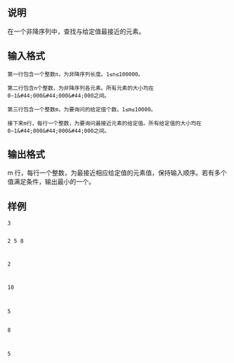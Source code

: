 <h2>说明</h2>

<span style="font-family:&quot;font-size:medium;background-color:#FCFCFC;">在一个非降序列中，查找与给定值最接近的元素。</span>
<h2>输入格式</h2>

<p style="text-indent:2em;font-family:&quot;font-size:medium;">
	第一行包含一个整数n，为非降序列长度。1≤n≤100000。
</p>
<p style="text-indent:2em;font-family:&quot;font-size:medium;">
	第二行包含n个整数，为非降序列各元素。所有元素的大小均在0∼1&#44;000&#44;000&#44;000之间。
</p>
<p style="text-indent:2em;font-family:&quot;font-size:medium;">
	第三行包含一个整数m，为要询问的给定值个数。1≤m≤10000。
</p>
<p style="text-indent:2em;font-family:&quot;font-size:medium;">
	接下来m行，每行一个整数，为要询问最接近元素的给定值。所有给定值的大小均在0∼1&#44;000&#44;000&#44;000之间。
</p>
<h2>输出格式</h2>

m<span style="font-family:&quot;font-size:medium;background-color:#FCFCFC;">&nbsp;行，每行一个整数，为最接近相应给定值的元素值，保持输入顺序。若有多个值满足条件，输出最小的一个。</span>
<h2>样例</h2>
<pre><code class="language-input1">3
2 5 8
2
10
5</code></pre><pre><code class="language-output1">8
5</code></pre>
